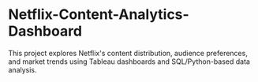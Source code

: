 # Netflix-Content-Analytics-Dashboard
This project explores Netflix's content distribution, audience preferences, and market trends using Tableau dashboards and SQL/Python-based data analysis. 
